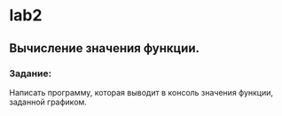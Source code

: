 # lab2
## Вычисление значения функции.
### Задание:
Написать программу, которая выводит в консоль значения функции, заданной графиком.
